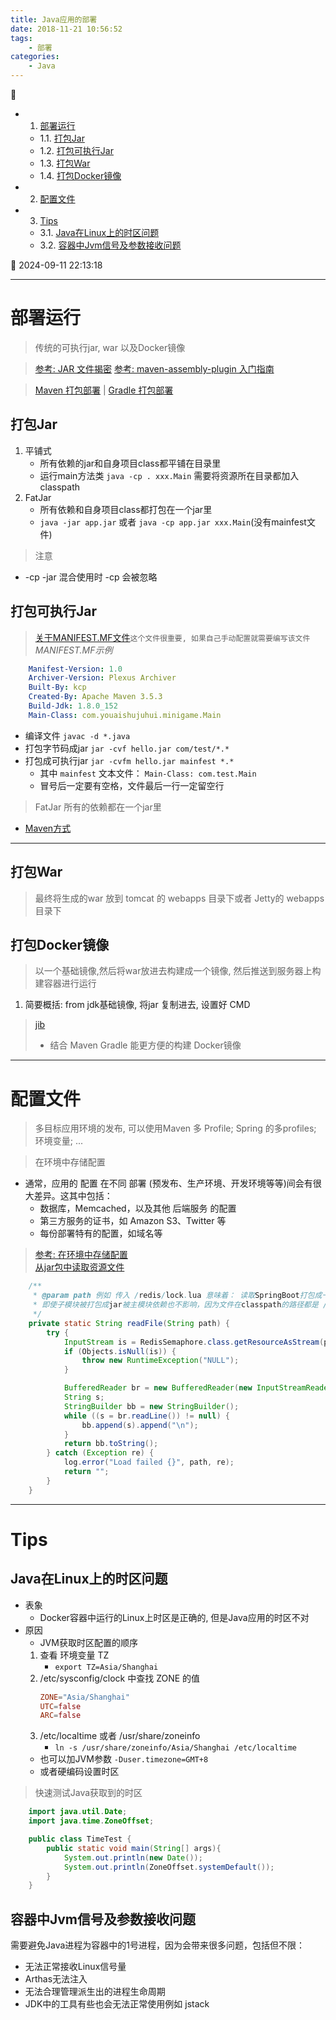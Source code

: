 ```yaml
---
title: Java应用的部署
date: 2018-11-21 10:56:52
tags: 
    - 部署
categories: 
    - Java
---
```


💠

- 1. [部署运行](#部署运行)
    - 1.1. [打包Jar](#打包jar)
    - 1.2. [打包可执行Jar](#打包可执行jar)
    - 1.3. [打包War](#打包war)
    - 1.4. [打包Docker镜像](#打包docker镜像)
- 2. [配置文件](#配置文件)
- 3. [Tips](#tips)
    - 3.1. [Java在Linux上的时区问题](#java在linux上的时区问题)
    - 3.2. [容器中Jvm信号及参数接收问题](#容器中jvm信号及参数接收问题)

💠 2024-09-11 22:13:18
****************************************
# 部署运行
> 传统的可执行jar, war 以及Docker镜像

> [参考: JAR 文件揭密](https://www.ibm.com/developerworks/cn/java/j-jar/index.html)
> [参考: maven-assembly-plugin 入门指南](https://www.jianshu.com/p/14bcb17b99e0)

> [Maven 打包部署](/Java/Tool/Maven.md#打包部署)  |  [Gradle 打包部署](/Java/Tool/Gradle.md#打包部署)  

## 打包Jar
1. 平铺式
    - 所有依赖的jar和自身项目class都平铺在目录里
    - 运行main方法类 `java -cp . xxx.Main` 需要将资源所在目录都加入classpath
1. FatJar
    - 所有依赖和自身项目class都打包在一个jar里
    - `java -jar app.jar` 或者 `java -cp app.jar xxx.Main`(没有mainfest文件) 

> 注意
- -cp -jar 混合使用时 -cp 会被忽略

## 打包可执行Jar
> [关于MANIFEST.MF文件](https://blog.csdn.net/baileyfu/article/details/1808023)`这个文件很重要, 如果自己手动配置就需要编写该文件`
_MANIFEST.MF示例_
```yml
    Manifest-Version: 1.0
    Archiver-Version: Plexus Archiver
    Built-By: kcp
    Created-By: Apache Maven 3.5.3
    Build-Jdk: 1.8.0_152
    Main-Class: com.youaishujuhui.minigame.Main
```
- 编译文件       `javac -d *.java `
- 打包字节码成jar `jar -cvf hello.jar com/test/*.*` 
- 打包成可执行jar `jar -cvfm hello.jar mainfest *.*` 
    - 其中 `mainfest` 文本文件： `Main-Class: com.test.Main` 
    - 冒号后一定要有空格，文件最后一行一定留空行

> FatJar 所有的依赖都在一个jar里
- [Maven方式](/Java/Tool/Maven.md#打包部署)

*************************

## 打包War
> 最终将生成的war 放到 tomcat 的 webapps 目录下或者 Jetty的 webapps 目录下

## 打包Docker镜像
> 以一个基础镜像,然后将war放进去构建成一个镜像, 然后推送到服务器上构建容器进行运行

1. 简要概括: from jdk基础镜像, 将jar 复制进去, 设置好 CMD

> [jib](https://github.com/GoogleContainerTools/jib)
> - 结合 Maven Gradle 能更方便的构建 Docker镜像

************************

# 配置文件
> 多目标应用环境的发布, 可以使用Maven 多 Profile; Spring 的多profiles; 环境变量; ...

> 在环境中存储配置
- 通常，应用的 配置 在不同 部署 (预发布、生产环境、开发环境等等)间会有很大差异。这其中包括：
    - 数据库，Memcached，以及其他 后端服务 的配置
    - 第三方服务的证书，如 Amazon S3、Twitter 等
    - 每份部署特有的配置，如域名等

> [参考: 在环境中存储配置](https://12factor.net/zh_cn/config)  
> [从jar包中读取资源文件](https://pdai.tech/md/develop/usage/dev-usage-jar-readfile.html)  


```java
    /**
     * @param path 例如 传入 /redis/lock.lua 意味着： 读取SpringBoot打包成一个UberJar里某子模块的 resources 目录下的 redis/lock.lua 文件。
     * 即使子模块被打包成jar被主模块依赖也不影响，因为文件在classpath的路径都是 /redis/lock.lua
     */
    private static String readFile(String path) {
        try {
            InputStream is = RedisSemaphore.class.getResourceAsStream(path);
            if (Objects.isNull(is)) {
                throw new RuntimeException("NULL");
            }

            BufferedReader br = new BufferedReader(new InputStreamReader(is));
            String s;
            StringBuilder bb = new StringBuilder();
            while ((s = br.readLine()) != null) {
                bb.append(s).append("\n");
            }
            return bb.toString();
        } catch (Exception re) {
            log.error("Load failed {}", path, re);
            return "";
        }
    }
```

************************

# Tips

## Java在Linux上的时区问题
- 表象
    - Docker容器中运行的Linux上时区是正确的, 但是Java应用的时区不对
- 原因 
    - JVM获取时区配置的顺序
    1. 查看 环境变量 TZ 
        - `export TZ=Asia/Shanghai`
    1. /etc/sysconfig/clock 中查找 ZONE 的值
        ```conf
        ZONE="Asia/Shanghai"
        UTC=false
        ARC=false
        ```
    1. /etc/localtime 或者 /usr/share/zoneinfo 
        - `ln -s /usr/share/zoneinfo/Asia/Shanghai /etc/localtime`
    - 也可以加JVM参数 `-Duser.timezone=GMT+8`
    - 或者硬编码设置时区

> 快速测试Java获取到的时区
```java
    import java.util.Date;
    import java.time.ZoneOffset;

    public class TimeTest {
        public static void main(String[] args){
            System.out.println(new Date());
            System.out.println(ZoneOffset.systemDefault());
        }
    }
```

## 容器中Jvm信号及参数接收问题
需要避免Java进程为容器中的1号进程，因为会带来很多问题，包括但不限：
- 无法正常接收Linux信号量
- Arthas无法注入
- 无法合理管理派生出的进程生命周期
- JDK中的工具有些也会无法正常使用例如 jstack
